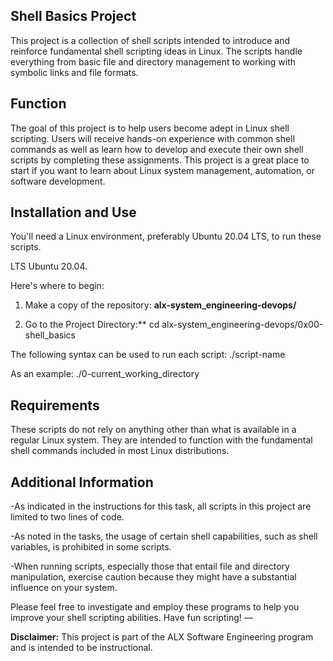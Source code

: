 ## Shell Basics Project

This project is a collection of shell scripts intended to introduce and reinforce fundamental shell scripting ideas in Linux. The scripts handle everything from basic file and directory management to working with symbolic links and file formats.


## Function

The goal of this project is to help users become adept in Linux shell scripting. Users will receive hands-on experience with common shell commands as well as learn how to develop and execute their own shell scripts by completing these assignments. This project is a great place to start if you want to learn about Linux system management, automation, or software development.


## Installation and Use

You'll need a Linux environment, preferably Ubuntu 20.04 LTS, to run these scripts.

LTS Ubuntu 20.04. 

Here's where to begin:

1. Make a copy of the repository: **alx-system_engineering-devops/**

2. Go to the Project Directory:**
cd alx-system_engineering-devops/0x00-shell_basics

The following syntax can be used to run each script:
./script-name

As an example:
./0-current_working_directory


## Requirements

These scripts do not rely on anything other than what is available in a regular Linux system. They are intended to function with the fundamental shell commands included in most Linux distributions.


## Additional Information

-As indicated in the instructions for this task, all scripts in this project are limited to two lines of code.

-As noted in the tasks, the usage of certain shell capabilities, such as shell variables, is prohibited in some scripts.

-When running scripts, especially those that entail file and directory manipulation, exercise caution because they might have a substantial influence on your system.

Please feel free to investigate and employ these programs to help you improve your shell scripting abilities. Have fun scripting!
—

**Disclaimer:** This project is part of the ALX Software Engineering program and is intended to be instructional.
